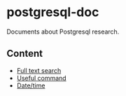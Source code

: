 # postgresql-doc
Documents about Postgresql research.

## Content
* [Full text search](full-text-search/README.md)
* [Useful command](useful-command/README.md)
* [Date/time](date-time/README.md)
